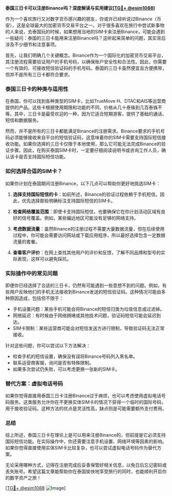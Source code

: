**泰国三日卡可以注册Binance吗？深度解读与实用建议[[TG💪+ @esim1088](https://t.me/s/esim1088)]**

作为一个喜欢旅行又对数字货币感兴趣的朋友，你或许已经听说过Binance（币安），这是全球最大的加密货币交易平台之一。对于很多喜欢在旅行中尝试新事物的人来说，去泰国玩的时候，如果想用当地的SIM卡来注册Binance，可能会遇到一些疑问：泰国的三日卡能用来注册Binance吗？这听起来简单的问题，其实背后涉及不少细节和注意事项。

首先，让我们明确几个关键概念。Binance作为一个国际化的加密货币交易平台，其注册流程需要验证用户的手机号码，以确保账户安全性和合法性。因此，你需要一个有效的、可接收短信验证码的手机号码。泰国的三日卡虽然便宜且方便携带，但并不是所有三日卡都符合要求。

### 泰国三日卡的种类与适用性

在泰国，你可以找到各种类型的SIM卡，比如TrueMove H、DTAC和AIS等运营商提供的产品。这些卡根据使用期限和功能的不同，价格从几十泰铢到几百泰铢不等。其中，三日卡是最受欢迎的一种，因为它适合短期游客，提供了基础的通话、短信和数据服务。

然而，并不是所有的三日卡都能满足Binance的注册需求。Binance要求的手机号码必须能够接收来自平台的短信验证码，这意味着你的SIM卡需要支持国际短信接收功能。如果你选择的三日卡仅限于本地使用，那么它可能无法完成Binance的验证步骤。因此，在购买泰国SIM卡时，一定要仔细阅读说明书或咨询工作人员，确认该卡是否支持国际短信功能。

### 如何选择合适的SIM卡？

如果你计划在泰国期间注册Binance，以下几点可以帮助你更好地挑选SIM卡：

1. **选择支持国际短信的卡**：如前所述，Binance的验证过程依赖于手机短信。因此，优先选择那些明确标注支持国际短信的SIM卡。
   
2. **检查网络覆盖范围**：即使卡支持国际短信，也要确保它在你计划活动区域有良好的信号覆盖。例如，某些偏远地区可能没有足够的网络支持。

3. **考虑数据流量**：虽然Binance的注册过程不需要大量数据流量，但在后续使用过程中，你可能会需要访问网站或下载应用程序，所以最好选择包含一定数据流量的套餐。

4. **查看客户评价**：在网上查找其他用户的评价和反馈，了解不同品牌和型号的实际表现，这样可以避免踩坑。

### 实际操作中的常见问题

即便你已经选择了合适的三日卡，仍然有可能遇到一些意想不到的问题。例如，有些用户反映他们的手机无法接收到Binance发送的短信验证码。这种情况可能由多种原因造成，包括但不限于：

- 手机设置问题：某些手机可能会将Binance的短信归类为垃圾信息或过滤掉。
- 网络延迟：有时候由于网络拥堵或其他技术问题，验证码短信可能会延迟到达。
- SIM卡限制：某些运营商可能会对短信发送方进行限制，导致验证码无法正常接收。

针对这些问题，你可以尝试以下方法解决：

- 检查手机的短信设置，确保没有误将Binance号码列入黑名单。
- 联系运营商客服，询问是否有特殊限制。
- 如果多次尝试仍失败，可以考虑更换一张新的SIM卡。

### 替代方案：虚拟电话号码

如果你觉得直接用泰国三日卡注册Binance过于麻烦，也可以考虑使用虚拟电话号码服务。这类服务允许你在不更换实体SIM卡的情况下获得一个临时的国际号码，用于接收验证码。这种方法的优点是灵活性高，缺点则是可能需要额外支付费用。

### 总结

综上所述，泰国三日卡在理论上是可以用来注册Binance的，但前提是它必须支持国际短信功能。在实际操作中，你还需要注意手机设置、网络环境等因素的影响。如果你觉得直接使用实体SIM卡比较复杂，也可以尝试虚拟电话号码作为替代方案。

无论采用哪种方式，记得在注册完成后妥善保管好相关信息，以免日后忘记密码或丢失账号。希望这篇文章能帮助你在泰国愉快地享受旅行的同时，也能顺利开启你的数字资产之旅！

[[TG💪+ @esim1088](https://t.me/s/esim1088) ![Image](https://i.postimg.cc/4NQfJmqS/Snipaste-2025-05-13-00-14-12.png)]